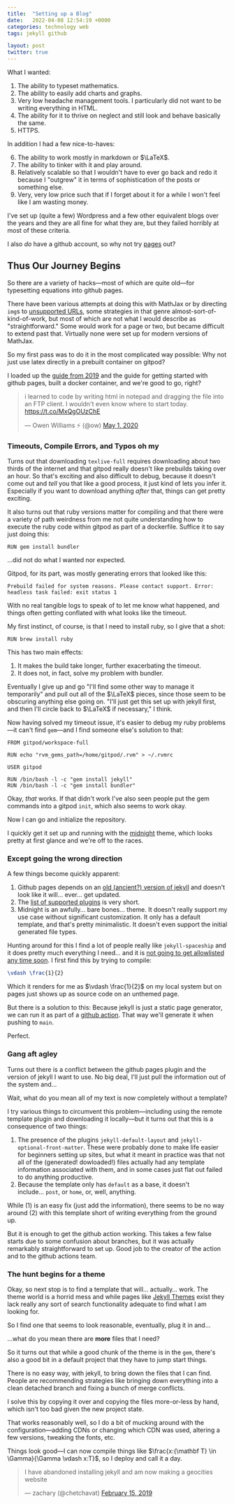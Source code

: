 ```yaml
---
title:  "Setting up a Blog"
date:   2022-04-08 12:54:19 +0000
categories: technology web
tags: jekyll github

layout: post
twitter: true
---
```


What I wanted:

1. The ability to typeset mathematics.
2. The ability to easily add charts and graphs.
3. Very low headache management tools. I particularly did not want to be writing everything in HTML.
4. The ability for it to thrive on neglect and still look and behave basically the same.
5. HTTPS.

In addition I had a few nice-to-haves:

<ol start="6">
  <li>The ability to work mostly in markdown or $\LaTeX$.</li>
  <li>The ability to tinker with it and play around.</li>
  <li>Relatively scalable so that I wouldn't have to ever go back and redo it because I "outgrew" it in terms of sophistication of the posts or something else.</li>
  <li>Very, very low price such that if I forget about it for a while I won't feel like I am wasting money.</li>
</ol>

I've set up (quite a few) Wordpress and a few other equivalent blogs over the years and they are all fine for what they are, but they failed horribly at most of these criteria.

I also _do_ have a github account, so why not try [pages](https://pages.github.com/) out?

## Thus Our Journey Begins

So there are a variety of hacks—most of which are quite old—for typesetting equations into github pages.

There have been various attempts at doing this with MathJax or by directing `img`s to [unsupported URLs](https://gist.github.com/a-rodin/fef3f543412d6e1ec5b6cf55bf197d7b), some strategies in that genre almost-sort-of-kind-of-work, but most of which are not what I would describe as "straightforward."  Some would work for a page or two, but became difficult to extend past that. Virtually none were set up for modern versions of MathJax.

So my first pass was to do it in the most complicated way possible: Why not just use latex directly in a prebuilt container on gitpod?

I loaded up the [guide from 2019](https://www.gitpod.io/docs/languages/latex) and the guide for getting started with github pages, built a docker container, and we're good to go, right?

<blockquote class="twitter-tweet" data-theme="dark"><p lang="
en" dir="ltr">i learned to code by writing html in notepad and dragging the file into an FTP client. I wouldn&#39;t even know where to start today. <a href="https://t.co/MxQgOUzChE">https://t.co/MxQgOUzChE</a></p>&mdash; Owen Williams ⚡ (@ow) <a href="https://twitter.com/ow/status/1256203966389587970?ref_src=twsrc%5Etfw">May 1, 2020</a></blockquote>

### Timeouts, Compile Errors, and Typos oh my

Turns out that downloading `texlive-full` requires downloading about two thirds of the internet and that gitpod really doesn't like prebuilds taking over an hour.  So that's exciting and also difficult to debug, because it doesn't come out and _tell_ you that like a good process, it just kind of lets you infer it. Especially if you want to download anything _after_ that, things can get pretty exciting.

It also turns out that ruby versions matter for compiling and that there were a variety of path weirdness from me not quite understanding how to execute the ruby code within gitpod as part of a dockerfile. Suffice it to say just doing this:

```docker
RUN gem install bundler
```

…did not do what I wanted nor expected.

Gitpod, for its part, was mostly generating errors that looked like this:

```console
Prebuild failed for system reasons. Please contact support. Error: headless task failed: exit status 1
```

With no real tangible logs to speak of to let me know what happened, and things often getting conflated with what looks like the timeout.

My first instinct, of course, is that I need to install ruby, so I give that a shot:

```docker
RUN brew install ruby
```

This has two main effects:

1. It makes the build take longer, further exacerbating the timeout.
2. It does not, in fact, solve my problem with bundler.

Eventually I give up and go "I'll find some other way to manage it temporarily" and pull out all of the $\LaTeX$ pieces, since those seem to be obscuring anything else going on. "I'll just get this set up with jekyll first, and then I'll circle back to $\LaTeX$ if necessary," I think.

Now having solved my timeout issue, it's easier to debug my ruby problems—it can't find `gem`—and I find someone else's solution to that:

```docker
FROM gitpod/workspace-full

RUN echo "rvm_gems_path=/home/gitpod/.rvm" > ~/.rvmrc

USER gitpod

RUN /bin/bash -l -c "gem install jekyll"
RUN /bin/bash -l -c "gem install bundler"
```

Okay, _that_ works. If that didn't work I've also seen people put the gem commands into a gitpod `init`, which also seems to work okay.

Now I can go and initialize the repository.

I quickly get it set up and running with the [midnight](https://github.com/pages-themes/midnight) theme, which looks pretty at first glance and we're off to the races.

### Except going the wrong direction

A few things become quickly apparent:

1. Github pages depends on an [old (ancient?) version of jekyll](https://github.com/github/pages-gem/issues/651) and doesn't look like it will… ever… get updated.
2. The [list of supported plugins](https://docs.github.com/en/pages/setting-up-a-github-pages-site-with-jekyll/about-github-pages-and-jekyll#plugins) is very short.
3. Midnight is an awfully… bare bones… theme. It doesn't really support my use case without significant customization.  It only has a default template, and that's pretty minimalistic. It doesn't even support the initial generated file types.

Hunting around for this I find a lot of people really like `jekyll-spaceship` and it does pretty much everything I need… and it is [not going to get allowlisted any time soon](https://github.com/github/pages-gem/pull/688).  I first find this by trying to compile:

```latex
\vdash \frac{1}{2}
```

Which it renders for me as $\vdash \frac{1}{2}$ on my local system but on pages just shows up as source code on an unthemed page.

But there is a solution to this: Because jekyll is just a static page generator, we can run it as part of a [github action](https://github.com/marketplace/actions/jekyll-deploy-action).  That way we'll generate it when pushing to `main`.

Perfect.

### Gang aft agley

Turns out there is a conflict between the github pages plugin and the version of jekyll I want to use. No big deal, I'll just pull the information out of the system and…

Wait, what do you mean all of my text is now completely without a template?

I try various things to circumvent this problem—including using the remote template plugin and downloading it locally—but it turns out that this is a consequence of two things:

1. The presence of the plugins `jekyll-default-layout` and `jekyll-optional-front-matter`. These were probably done to make life easier for beginners setting up sites, but what it meant in practice was that not all of the (generated! dowloaded!) files actually had any template information associated with them, and in some cases just flat out failed to do anything productive.
2. Because the template only has `default` as a base, it doesn't include… `post`, or `home`, or, well, anything.

While (1) is an easy fix (just add the information), there seems to be no way around (2) with this template short of writing everything from the ground up.

But it is enough to get the github action working. This takes a few false starts due to some confusion about branches, but it was actually remarkably straightforward to set up.  Good job to the creator of the action and to the github actions team.

### The hunt begins for a theme

Okay, so next stop is to find a template that will… actually… work. The theme world is a horrid mess and while pages like [Jekyll Themes](https://jekyllthemes.io/) exist they lack really any sort of search functionality adequate to find what I am looking for.

So  I find one that seems to look reasonable, eventually, plug it in and…

…what do you mean there are **more** files that I need?

So it turns out that while a good chunk of the theme is in the `gem`, there's also a good bit in a default project that they have to jump start things.  

There is no easy way, with jekyll, to bring down the files that I can find.  People are recommending strategies like bringing down everything into a clean detached branch and fixing a bunch of merge conflicts.

I solve this by copying it over and copying the files more-or-less by hand, which isn't too bad given the new project state.

That works reasonably well, so I do a bit of mucking around with the configuration—adding CDNs or changing which CDN was used, altering a few versions, tweaking the fonts, etc.

Things look good—I can now compile things like $\frac{x:{\mathbf T} \in \Gamma}{\Gamma \vdash x:T}$, so I deploy and call it a day.

<blockquote class="twitter-tweet" data-theme="dark"><p lang="en" dir="ltr">I have abandoned installing jekyll and am now making a geocities website</p>&mdash; zachary (@chetchavat) <a href="https://twitter.com/chetchavat/status/1096290876668739585?ref_src=twsrc%5Etfw">February 15, 2019</a></blockquote>

